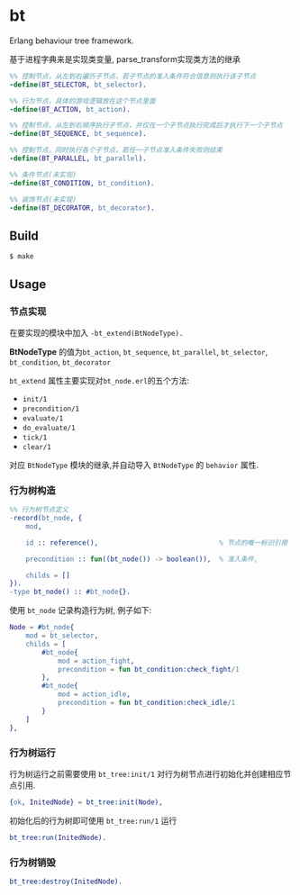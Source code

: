 bt
=====

Erlang behaviour tree framework.

基于进程字典来是实现类变量, parse_transform实现类方法的继承

```erlang
%% 控制节点，从左到右遍历子节点，若子节点的准入条件符合信息则执行该子节点
-define(BT_SELECTOR, bt_selector).

%% 行为节点，具体的游戏逻辑放在这个节点里面
-define(BT_ACTION, bt_action).                         

%% 控制节点，从左到右顺序执行子节点，并仅在一个子节点执行完成后才执行下一个子节点
-define(BT_SEQUENCE, bt_sequence).

%% 控制节点，同时执行各个子节点，若任一子节点准入条件失败则结束
-define(BT_PARALLEL, bt_parallel).                     

%% 条件节点(未实现)
-define(BT_CONDITION, bt_condition).

%% 装饰节点(未实现)
-define(BT_DECORATOR, bt_decorator).
```

Build
-----
    $ make
    
Usage
-----
### 节点实现
    
在要实现的模块中加入 `-bt_extend(BtNodeType).` 

**BtNodeType** 的值为`bt_action`, `bt_sequence`, `bt_parallel`, `bt_selector`, `bt_condition`, `bt_decorator`

`bt_extend` 属性主要实现对`bt_node.erl`的五个方法:
- `init/1`
- `precondition/1`
- `evaluate/1`
- `do_evaluate/1`
- `tick/1`
- `clear/1`

对应 `BtNodeType` 模块的继承,并自动导入 `BtNodeType` 的 `behavior` 属性.

### 行为树构造

```erlang
%% 行为树节点定义
-record(bt_node, {
    mod,

    id :: reference(),                              % 节点的唯一标识引用

    precondition :: fun((bt_node()) -> boolean()),  % 准入条件,

    childs = []
}).
-type bt_node() :: #bt_node{}.

```

使用 `bt_node` 记录构造行为树, 例子如下:

```erlang
Node = #bt_node{
    mod = bt_selector,
    childs = [
        #bt_node{
            mod = action_fight,
            precondition = fun bt_condition:check_fight/1
        },
        #bt_node{
            mod = action_idle,
            precondition = fun bt_condition:check_idle/1
        }
    ]
},
```

### 行为树运行

行为树运行之前需要使用 `bt_tree:init/1` 对行为树节点进行初始化并创建相应节点引用.
```erlang
{ok, InitedNode} = bt_tree:init(Node),
```
初始化后的行为树即可使用 `bt_tree:run/1` 运行
```erlang
bt_tree:run(InitedNode).
```

### 行为树销毁
```erlang
bt_tree:destroy(InitedNode).
```